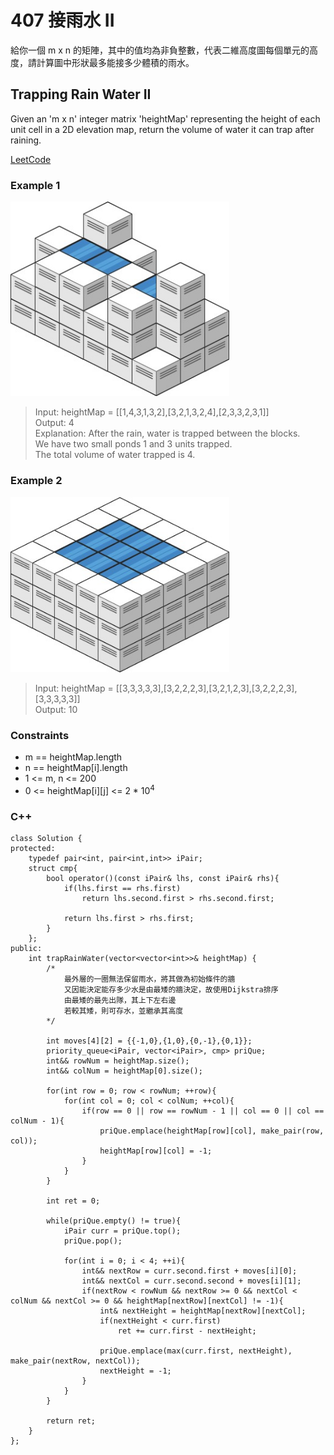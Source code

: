 # 407 接雨水 II

給你一個 m x n 的矩陣，其中的值均為非負整數，代表二維高度圖每個單元的高度，請計算圖中形狀最多能接多少體積的雨水。

## Trapping Rain Water II

Given an 'm x n' integer matrix 'heightMap' representing the height of each unit cell in a 2D elevation map, return the volume of water it can trap after raining.

[LeetCode](https://leetcode.cn/problems/trapping-rain-water-ii/)

### Example 1

<img src="img/407_1.jpg" width = "350"/>

>Input: heightMap = [[1,4,3,1,3,2],[3,2,1,3,2,4],[2,3,3,2,3,1]]  
Output: 4  
Explanation: After the rain, water is trapped between the blocks.  
We have two small ponds 1 and 3 units trapped.  
The total volume of water trapped is 4.  

### Example 2

<img src="img/407_2.jpg" width = "350"/>

> Input: heightMap = [[3,3,3,3,3],[3,2,2,2,3],[3,2,1,2,3],[3,2,2,2,3],[3,3,3,3,3]]  
Output: 10  


### Constraints

* m == heightMap.length
* n == heightMap[i].length
* 1 <= m, n <= 200
* 0 <= heightMap[i][j] <= 2 * 10<sup>4</sup>

### C++ 

```
class Solution {
protected:
    typedef pair<int, pair<int,int>> iPair;
    struct cmp{
        bool operator()(const iPair& lhs, const iPair& rhs){
            if(lhs.first == rhs.first)
                return lhs.second.first > rhs.second.first;
            
            return lhs.first > rhs.first;
        }
    };
public:
    int trapRainWater(vector<vector<int>>& heightMap) {
        /*
            最外層的一圈無法保留雨水，將其做為初始條件的牆
            又因能決定能存多少水是由最矮的牆決定，故使用Dijkstra排序
            由最矮的最先出隊，其上下左右邊
            若較其矮，則可存水，並繼承其高度
        */
        
        int moves[4][2] = {{-1,0},{1,0},{0,-1},{0,1}};
        priority_queue<iPair, vector<iPair>, cmp> priQue;
        int&& rowNum = heightMap.size();
        int&& colNum = heightMap[0].size();

        for(int row = 0; row < rowNum; ++row){
            for(int col = 0; col < colNum; ++col){
                if(row == 0 || row == rowNum - 1 || col == 0 || col == colNum - 1){
                    priQue.emplace(heightMap[row][col], make_pair(row, col));
                    heightMap[row][col] = -1;
                }
            }
        }

        int ret = 0;

        while(priQue.empty() != true){
            iPair curr = priQue.top();
            priQue.pop();

            for(int i = 0; i < 4; ++i){
                int&& nextRow = curr.second.first + moves[i][0];
                int&& nextCol = curr.second.second + moves[i][1];
                if(nextRow < rowNum && nextRow >= 0 && nextCol < colNum && nextCol >= 0 && heightMap[nextRow][nextCol] != -1){
                    int& nextHeight = heightMap[nextRow][nextCol];
                    if(nextHeight < curr.first)
                        ret += curr.first - nextHeight;
                        
                    priQue.emplace(max(curr.first, nextHeight), make_pair(nextRow, nextCol));
                    nextHeight = -1;                   
                }
            }
        }

        return ret;
    }
};
```